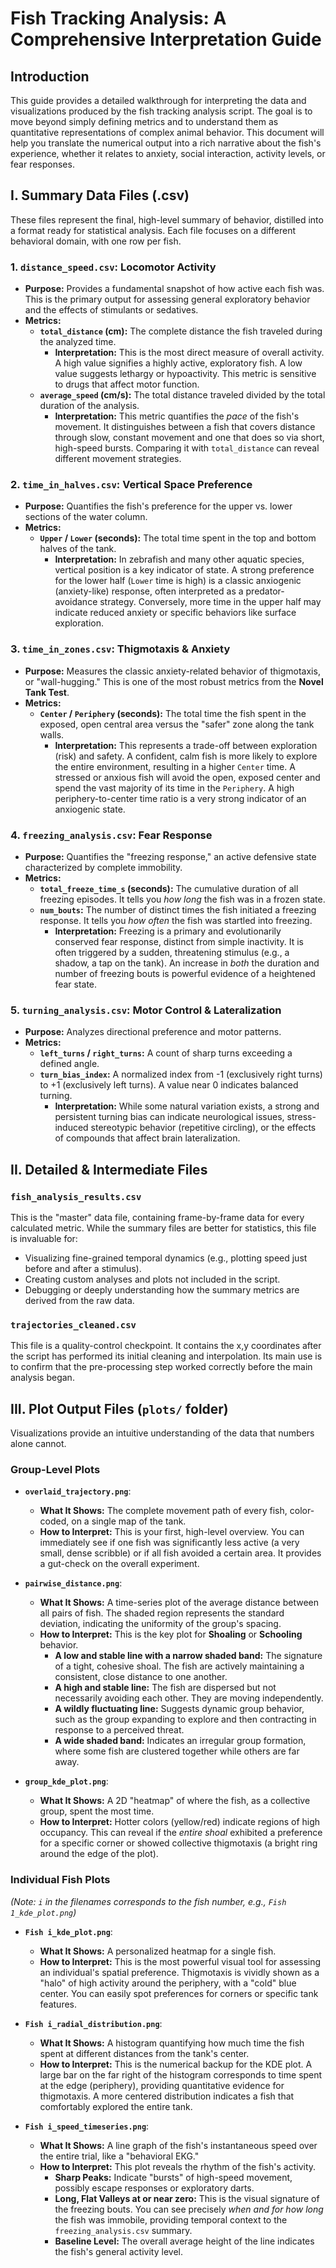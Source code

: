 # Fish Tracking Analysis: A Comprehensive Interpretation Guide

## Introduction

This guide provides a detailed walkthrough for interpreting the data and visualizations produced by the fish tracking analysis script. The goal is to move beyond simply defining metrics and to understand them as quantitative representations of complex animal behavior. This document will help you translate the numerical output into a rich narrative about the fish's experience, whether it relates to anxiety, social interaction, activity levels, or fear responses.


## I. Summary Data Files (.csv)

These files represent the final, high-level summary of behavior, distilled into a format ready for statistical analysis. Each file focuses on a different behavioral domain, with one row per fish.

### 1. `distance_speed.csv`: Locomotor Activity

*   **Purpose:** Provides a fundamental snapshot of how active each fish was. This is the primary output for assessing general exploratory behavior and the effects of stimulants or sedatives.
*   **Metrics:**
    *   **`total_distance` (cm):** The complete distance the fish traveled during the analyzed time.
        *   **Interpretation:** This is the most direct measure of overall activity. A high value signifies a highly active, exploratory fish. A low value suggests lethargy or hypoactivity. This metric is sensitive to drugs that affect motor function.
    *   **`average_speed` (cm/s):** The total distance traveled divided by the total duration of the analysis.
        *   **Interpretation:** This metric quantifies the *pace* of the fish's movement. It distinguishes between a fish that covers distance through slow, constant movement and one that does so via short, high-speed bursts. Comparing it with `total_distance` can reveal different movement strategies.

### 2. `time_in_halves.csv`: Vertical Space Preference

*   **Purpose:** Quantifies the fish's preference for the upper vs. lower sections of the water column.
*   **Metrics:**
    *   **`Upper` / `Lower` (seconds):** The total time spent in the top and bottom halves of the tank.
        *   **Interpretation:** In zebrafish and many other aquatic species, vertical position is a key indicator of state. A strong preference for the lower half (`Lower` time is high) is a classic anxiogenic (anxiety-like) response, often interpreted as a predator-avoidance strategy. Conversely, more time in the upper half may indicate reduced anxiety or specific behaviors like surface exploration.

### 3. `time_in_zones.csv`: Thigmotaxis & Anxiety

*   **Purpose:** Measures the classic anxiety-related behavior of thigmotaxis, or "wall-hugging." This is one of the most robust metrics from the **Novel Tank Test**.
*   **Metrics:**
    *   **`Center` / `Periphery` (seconds):** The total time the fish spent in the exposed, open central area versus the "safer" zone along the tank walls.
        *   **Interpretation:** This represents a trade-off between exploration (risk) and safety. A confident, calm fish is more likely to explore the entire environment, resulting in a higher `Center` time. A stressed or anxious fish will avoid the open, exposed center and spend the vast majority of its time in the `Periphery`. A high periphery-to-center time ratio is a very strong indicator of an anxiogenic state.

### 4. `freezing_analysis.csv`: Fear Response

*   **Purpose:** Quantifies the "freezing response," an active defensive state characterized by complete immobility.
*   **Metrics:**
    *   **`total_freeze_time_s` (seconds):** The cumulative duration of all freezing episodes. It tells you *how long* the fish was in a frozen state.
    *   **`num_bouts`:** The number of distinct times the fish initiated a freezing response. It tells you *how often* the fish was startled into freezing.
        *   **Interpretation:** Freezing is a primary and evolutionarily conserved fear response, distinct from simple inactivity. It is often triggered by a sudden, threatening stimulus (e.g., a shadow, a tap on the tank). An increase in *both* the duration and number of freezing bouts is powerful evidence of a heightened fear state.

### 5. `turning_analysis.csv`: Motor Control & Lateralization

*   **Purpose:** Analyzes directional preference and motor patterns.
*   **Metrics:**
    *   **`left_turns` / `right_turns`:** A count of sharp turns exceeding a defined angle.
    *   **`turn_bias_index`:** A normalized index from -1 (exclusively right turns) to +1 (exclusively left turns). A value near 0 indicates balanced turning.
        *   **Interpretation:** While some natural variation exists, a strong and persistent turning bias can indicate neurological issues, stress-induced stereotypic behavior (repetitive circling), or the effects of compounds that affect brain lateralization.


## II. Detailed & Intermediate Files

### `fish_analysis_results.csv`
This is the "master" data file, containing frame-by-frame data for every calculated metric. While the summary files are better for statistics, this file is invaluable for:
*   Visualizing fine-grained temporal dynamics (e.g., plotting speed just before and after a stimulus).
*   Creating custom analyses and plots not included in the script.
*   Debugging or deeply understanding how the summary metrics are derived from the raw data.

### `trajectories_cleaned.csv`
This file is a quality-control checkpoint. It contains the x,y coordinates after the script has performed its initial cleaning and interpolation. Its main use is to confirm that the pre-processing step worked correctly before the main analysis began.


## III. Plot Output Files (`plots/` folder)

Visualizations provide an intuitive understanding of the data that numbers alone cannot.

### Group-Level Plots

*   **`overlaid_trajectory.png`**:
    *   **What It Shows:** The complete movement path of every fish, color-coded, on a single map of the tank.
    *   **How to Interpret:** This is your first, high-level overview. You can immediately see if one fish was significantly less active (a very small, dense scribble) or if all fish avoided a certain area. It provides a gut-check on the overall experiment.

*   **`pairwise_distance.png`**:
    *   **What It Shows:** A time-series plot of the average distance between all pairs of fish. The shaded region represents the standard deviation, indicating the uniformity of the group's spacing.
    *   **How to Interpret:** This is the key plot for **Shoaling** or **Schooling** behavior.
        *   **A low and stable line with a narrow shaded band:** The signature of a tight, cohesive shoal. The fish are actively maintaining a consistent, close distance to one another.
        *   **A high and stable line:** The fish are dispersed but not necessarily avoiding each other. They are moving independently.
        *   **A wildly fluctuating line:** Suggests dynamic group behavior, such as the group expanding to explore and then contracting in response to a perceived threat.
        *   **A wide shaded band:** Indicates an irregular group formation, where some fish are clustered together while others are far away.

*   **`group_kde_plot.png`**:
    *   **What It Shows:** A 2D "heatmap" of where the fish, as a collective group, spent the most time.
    *   **How to Interpret:** Hotter colors (yellow/red) indicate regions of high occupancy. This can reveal if the *entire shoal* exhibited a preference for a specific corner or showed collective thigmotaxis (a bright ring around the edge of the plot).

### Individual Fish Plots

*(Note: `i` in the filenames corresponds to the fish number, e.g., `Fish 1_kde_plot.png`)*

*   **`Fish i_kde_plot.png`**:
    *   **What It Shows:** A personalized heatmap for a single fish.
    *   **How to Interpret:** This is the most powerful visual tool for assessing an individual's spatial preference. Thigmotaxis is vividly shown as a "halo" of high activity around the periphery, with a "cold" blue center. You can easily spot preferences for corners or specific tank features.

*   **`Fish i_radial_distribution.png`**:
    *   **What It Shows:** A histogram quantifying how much time the fish spent at different distances from the tank's center.
    *   **How to Interpret:** This is the numerical backup for the KDE plot. A large bar on the far right of the histogram corresponds to time spent at the edge (periphery), providing quantitative evidence for thigmotaxis. A more centered distribution indicates a fish that comfortably explored the entire tank.

*   **`Fish i_speed_timeseries.png`**:
    *   **What It Shows:** A line graph of the fish's instantaneous speed over the entire trial, like a "behavioral EKG."
    *   **How to Interpret:** This plot reveals the rhythm of the fish's activity.
        *   **Sharp Peaks:** Indicate "bursts" of high-speed movement, possibly escape responses or exploratory darts.
        *   **Long, Flat Valleys at or near zero:** This is the visual signature of the freezing bouts. You can see precisely *when and for how long* the fish was immobile, providing temporal context to the `freezing_analysis.csv` summary.
        *   **Baseline Level:** The overall average height of the line indicates the fish's general activity level.